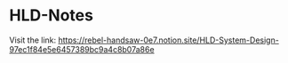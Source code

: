 # HLD-Notes
Visit the link: https://rebel-handsaw-0e7.notion.site/HLD-System-Design-97ec1f84e5e6457389bc9a4c8b07a86e
